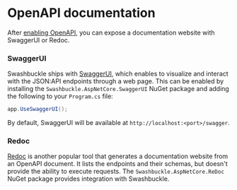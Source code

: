# OpenAPI documentation

After [enabling OpenAPI](~/usage/openapi.md), you can expose a documentation website with SwaggerUI or Redoc.

### SwaggerUI

Swashbuckle ships with [SwaggerUI](https://swagger.io/tools/swagger-ui/), which enables to visualize and interact with the JSON:API endpoints through a web page.
This can be enabled by installing the `Swashbuckle.AspNetCore.SwaggerUI` NuGet package and adding the following to your `Program.cs` file:

```c#
app.UseSwaggerUI();
```

By default, SwaggerUI will be available at `http://localhost:<port>/swagger`.

### Redoc

[Redoc](https://github.com/Redocly/redoc) is another popular tool that generates a documentation website from an OpenAPI document.
It lists the endpoints and their schemas, but doesn't provide the ability to execute requests.
The `Swashbuckle.AspNetCore.ReDoc` NuGet package provides integration with Swashbuckle.
